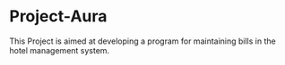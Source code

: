 # Project-Aura
This Project is aimed at developing a program for maintaining bills in the hotel management system.
